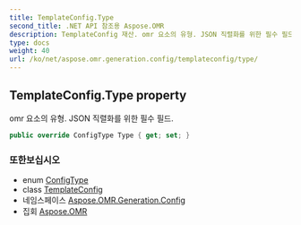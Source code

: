 ```yaml
---
title: TemplateConfig.Type
second_title: .NET API 참조용 Aspose.OMR
description: TemplateConfig 재산. omr 요소의 유형. JSON 직렬화를 위한 필수 필드.
type: docs
weight: 40
url: /ko/net/aspose.omr.generation.config/templateconfig/type/
---
```

## TemplateConfig.Type property

omr 요소의 유형. JSON 직렬화를 위한 필수 필드.

```csharp
public override ConfigType Type { get; set; }
```

### 또한보십시오

* enum [ConfigType](../../../aspose.omr.generation.config.enums/configtype/)
* class [TemplateConfig](../)
* 네임스페이스 [Aspose.OMR.Generation.Config](../../templateconfig/)
* 집회 [Aspose.OMR](../../../)


